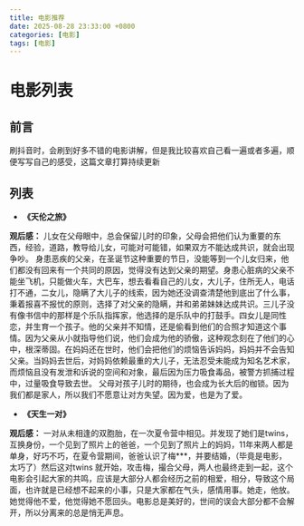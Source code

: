```yaml
---
title: 电影推荐
date: 2025-08-28 23:33:00 +0800
categories: [电影]
tags: [电影]
---
```


# 电影列表

## 前言
刷抖音时，会刷到好多不错的电影讲解，但是我比较喜欢自己看一遍或者多遍，顺便写写自己的感受，这篇文章打算持续更新

## 列表
- **《天伦之旅》**

**观后感：** 儿女在父母眼中，总会保留儿时的印象，父母会把他们认为重要的东西，经验，道路，教导给儿女，可能对可能错，如果双方不能达成共识，就会出现争吵。
身患恶疾的父亲，在圣诞节这种重要的节日，没能等到一个儿女归来，他们都没有回来有一个共同的原因，觉得没有达到父亲的期望。身患心脏病的父亲不能坐飞机，只能做火车，大巴车，想去看看自己的儿女，大儿子，住所无人，电话打不通，二女儿，隐瞒了大儿子的线索，因为她还没调查清楚他到底出了什么事，秉着报喜不报忧的原则，选择了对父亲的隐瞒，并和弟弟妹妹达成共识。三儿子没有像书信中的那样是个乐队指挥家，他选择的是乐队中的打鼓手。四女儿是同性恋，并生育一个孩子。他的父亲并不知情，还是偷看到他们的合照才知道这个事情。因为父亲从小就指导他们说，他们会成为他的骄傲，这种观念刻在了他们的心中，根深蒂固。在妈妈还在世时，他们会把他们的烦恼告诉妈妈，妈妈并不会告知父亲。当妈妈去世后，对妈妈依赖最重的大儿子，无法忍受未能成为知名艺术家，而烦恼且没有发泄和诉说的空间和对象，最后因为压力吸食毒品，被警方抓捕过程中，过量吸食导致去世。
父母对孩子儿时的期待，也会成为长大后的枷锁。因为我们都是家人，所以我们不愿意让对方失望。因为爱，也是为了爱。

- **《天生一对》**

**观后感：** 一对从未相逢的双胞胎，在一次夏令营中相见。并发现了她们是twins，互换身份，一个见到了照片上的爸爸，一个见到了照片上的妈妈，11年来两人都是单身，好巧不巧，在夏令营期间，爸爸认识了梅***，并要结婚，（毕竟是电影，太巧了）然后这对twins 就开始，攻击梅，撮合父母，两人也最终走到一起，这个电影会引起大家的共鸣，应该是大部分人都会经历之前的相爱，相分，导致这个局面，也许就是已经想不起来的小事，只是大家都在气头，感情用事。她走，他放。她觉得他不爱，他觉得她不愿回头。电影总是美好的，世间的误会大部分都不会解开，所以分离来的总是悄无声息。